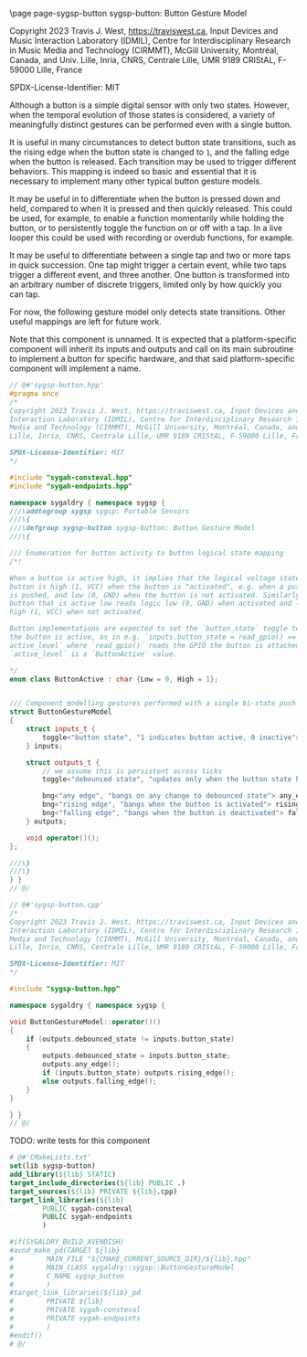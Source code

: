 \page page-sygsp-button sygsp-button: Button Gesture Model

Copyright 2023 Travis J. West, https://traviswest.ca, Input Devices and Music Interaction Laboratory
(IDMIL), Centre for Interdisciplinary Research in Music Media and Technology
(CIRMMT), McGill University, Montréal, Canada, and Univ. Lille, Inria, CNRS,
Centrale Lille, UMR 9189 CRIStAL, F-59000 Lille, France

SPDX-License-Identifier: MIT

Although a button is a simple digital sensor with only two states. However,
when the temporal evolution of those states is considered, a variety of
meaningfully distinct gestures can be performed even with a single button.

It is useful in many circumstances to detect button state transitions, such as
the rising edge when the button state is changed to `1`, and the falling edge
when the button is released. Each transition may be used to trigger different
behaviors. This mapping is indeed so basic and essential that it is necessary
to implement many other typical button gesture models.

It may be useful in to differentiate when the button is pressed down and held,
compared to when it is pressed and then quickly released. This could be used,
for example, to enable a function momentarily while holding the button, or to
persistently toggle the function on or off with a tap. In a live looper this
could be used with recording or overdub functions, for example.

It may be useful to differentiate between a single tap and two or more taps in
quick succession. One tap might trigger a certain event, while two taps trigger
a different event, and three another. One button is transformed into an arbitrary
number of discrete triggers, limited only by how quickly you can tap.

For now, the following gesture model only detects state transitions. Other
useful mappings are left for future work.

Note that this component is unnamed. It is expected that a platform-specific
component will inherit its inputs and outputs and call on its main subroutine
to implement a button for specific hardware, and that said platform-specific
component will implement a name.

```cpp
// @#'sygsp-button.hpp'
#pragma once
/*
Copyright 2023 Travis J. West, https://traviswest.ca, Input Devices and Music
Interaction Laboratory (IDMIL), Centre for Interdisciplinary Research in Music
Media and Technology (CIRMMT), McGill University, Montréal, Canada, and Univ.
Lille, Inria, CNRS, Centrale Lille, UMR 9189 CRIStAL, F-59000 Lille, France

SPDX-License-Identifier: MIT
*/

#include "sygah-consteval.hpp"
#include "sygah-endpoints.hpp"

namespace sygaldry { namespace sygsp {
///\addtogroup sygsp sygsp: Portable Sensors
///\{
///\defgroup sygsp-button sygsp-button: Button Gesture Model
///\{

/// Enumeration for button activity to button logical state mapping
/*!

When a button is active high, it implies that the logical voltage state of the
button is high (1, VCC) when the button is "activated", e.g. when a push-button
is pushed, and low (0, GND) when the button is not activated. Similarly, a
button that is active low reads logic low (0, GND) when activated and logic
high (1, VCC) when not activated.

Button implementations are expected to set the `button_state` toggle to 1 when
the button is active, as in e.g. `inputs.button_state = read_gpio() ==
active_level` where `read_gpio()` reads the GPIO the button is attached to and
`active_level` is a `ButtonActive` value.

*/
enum class ButtonActive : char {Low = 0, High = 1};


/// Component modelling gestures performed with a single bi-state push button.
struct ButtonGestureModel
{
    struct inputs_t {
        toggle<"button state", "1 indicates button active, 0 inactive"> button_state;
    } inputs;

    struct outputs_t {
        // we assume this is persistent across ticks
        toggle<"debounced state", "updates only when the button state has changed since the last tick"> debounced_state;

        bng<"any edge", "bangs on any change to debounced state"> any_edge;
        bng<"rising edge", "bangs when the button is activated"> rising_edge;
        bng<"falling edge", "bangs when the button is deactivated"> falling_edge;
    } outputs;

    void operator()();
};

///\}
///\}
} }
// @/

// @#'sygsp-button.cpp'
/*
Copyright 2023 Travis J. West, https://traviswest.ca, Input Devices and Music
Interaction Laboratory (IDMIL), Centre for Interdisciplinary Research in Music
Media and Technology (CIRMMT), McGill University, Montréal, Canada, and Univ.
Lille, Inria, CNRS, Centrale Lille, UMR 9189 CRIStAL, F-59000 Lille, France

SPDX-License-Identifier: MIT
*/

#include "sygsp-button.hpp"

namespace sygaldry { namespace sygsp {

void ButtonGestureModel::operator()()
{
    if (outputs.debounced_state != inputs.button_state)
    {
        outputs.debounced_state = inputs.button_state;
        outputs.any_edge();
        if (inputs.button_state) outputs.rising_edge();
        else outputs.falling_edge();
    }
}

} }
// @/
```

TODO: write tests for this component

```cmake
# @#'CMakeLists.txt'
set(lib sygsp-button)
add_library(${lib} STATIC)
target_include_directories(${lib} PUBLIC .)
target_sources(${lib} PRIVATE ${lib}.cpp)
target_link_libraries(${lib}
        PUBLIC sygah-consteval
        PUBLIC sygah-endpoints
        )

#if(SYGALDRY_BUILD_AVENDISH)
#avnd_make_pd(TARGET ${lib}
#        MAIN_FILE "${CMAKE_CURRENT_SOURCE_DIR}/${lib}.hpp"
#        MAIN_CLASS sygaldry::sygsp::ButtonGestureModel
#        C_NAME sygsp_button
#        )
#target_link_libraries(${lib}_pd
#        PRIVATE ${lib}
#        PRIVATE sygah-consteval
#        PRIVATE sygah-endpoints
#        )
#endif()
# @/
```
